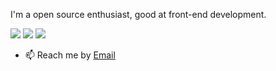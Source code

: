 I'm a open source enthusiast, good at front-end development.

[![](https://img.shields.io/endpoint?url=https://awards.antv.vision/avrinfly-x6-contributor.json)](https://github.com/antvis/x6)
[![](https://img.shields.io/endpoint?url=https://awards.antv.vision/avrinfly-g6-contributor.json)](https://github.com/antvis/g6)
![](https://img.shields.io/badge/AntV-G6_User-blue?&logo=antv&color=FFF&labelColor=8B5DFF&logoColor=white)

- 📫 Reach me by [Email](avrinfly@gmail.com)

<!--
**avrinfly/avrinfly** is a ✨ _special_ ✨ repository because its `README.md` (this file) appears on your GitHub profile.

Here are some ideas to get you started:

- 🔭 I’m currently working on ...
- 🌱 I’m currently learning ...
- 👯 I’m looking to collaborate on ...
- 🤔 I’m looking for help with ...
- 💬 Ask me about ...
- 📫 How to reach me: ...
- 😄 Pronouns: ...
- ⚡ Fun fact: ...
-->
